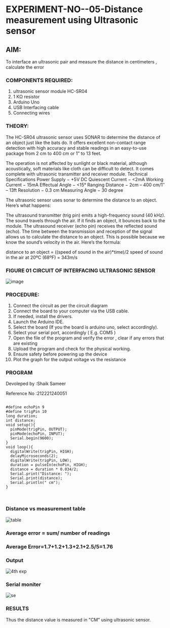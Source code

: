 # EXPERIMENT-NO--05-Distance measurement using Ultrasonic sensor

## AIM: 
To interface an ultrasonic pair and measure the distance in centimeters , calculate the error
 
### COMPONENTS REQUIRED:
1.	ultrasonic sensor module HC-SR04
2.	1 KΩ resistor 
3.	Arduino Uno 
4.	USB Interfacing cable 
5.	Connecting wires 


### THEORY: 
The HC-SR04 ultrasonic sensor uses SONAR to determine the distance of an object just like the bats do. It offers excellent non-contact range detection with high accuracy and stable readings in an easy-to-use package from 2 cm to 400 cm or 1” to 13 feet.

The operation is not affected by sunlight or black material, although acoustically, soft materials like cloth can be difficult to detect. It comes complete with ultrasonic transmitter and receiver module.
Technical Specifications
Power Supply − +5V DC
Quiescent Current − <2mA
Working Current − 15mA
Effectual Angle − <15°
Ranging Distance − 2cm – 400 cm/1″ – 13ft
Resolution − 0.3 cm
Measuring Angle − 30 degree

The ultrasonic sensor uses sonar to determine the distance to an object. Here’s what happens:

The ultrasound transmitter (trig pin) emits a high-frequency sound (40 kHz).
The sound travels through the air. If it finds an object, it bounces back to the module.
The ultrasound receiver (echo pin) receives the reflected sound (echo).
The time between the transmission and reception of the signal allows us to calculate the distance to an object. This is possible because we know the sound’s velocity in the air. Here’s the formula:

distance to an object = ((speed of sound in the air)*time)/2
speed of sound in the air at 20ºC (68ºF) = 343m/s

### FIGURE 01 CIRCUIT OF INTERFACING ULTRASONIC SENSOR 


![image](https://user-images.githubusercontent.com/36288975/166430594-5adb4ca9-5a42-4781-a7e6-7236b3766a85.png)



### PROCEDURE:
1.	Connect the circuit as per the circuit diagram 
2.	Connect the board to your computer via the USB cable.
3.	If needed, install the drivers.
4.	Launch the Arduino IDE.
5.	Select the board (If you the board is arduino uno, select accordingly).
6.	Select your serial port, accordingly ( E.g. COM5 )
7.	Open the file of the program  and verify the error , clear if any errors that are existing 
8.	Upload the program and check for the physical working. 
9.	Ensure safety before powering up the device 
10.	Plot the graph for the output voltage vs the resistance 


### PROGRAM 
 Devoleped by :Shaik Sameer
 
 Reference No :212221240051


```

#define echoPin 9
#define trigPin 10
long duration;
int distance;
void setup(){
  pinMode(trigPin, OUTPUT);
  pinMode(echoPin, INPUT);
  Serial.begin(9600);
}
void loop(){
  digitalWrite(trigPin, HIGH);
  delayMicroseconds(2);
  digitalWrite(trigPin, LOW);
  duration = pulseIn(echoPin, HIGH);
  distance = duration * 0.034/2;
  Serial.print("Distance: ");
  Serial.print(distance);
  Serial.println(" cm");
}



```


### Distance vs measurement table 

			
 
			
			
			

![table](https://user-images.githubusercontent.com/93427186/190160687-3177773b-3bef-484e-9f5e-70516937f653.jpeg)


			
			
			
			
			
### Average error = sum/ number of readings 
### Average Error=1.7+1.2+1.3+2.1+2.5/5=1.76			
 
### Output


![4th exp](https://user-images.githubusercontent.com/93427186/190160043-e4ac3f02-c0b2-4ab8-ab35-12bc78834184.png)
### Serial moniter


![se](https://user-images.githubusercontent.com/93427186/190162717-428f3a0f-525b-40b1-b6f0-98379ac6a6e2.jpeg)




### RESULTS
Thus the distance value is measured in "CM" using ultrasonic sensor.



 
